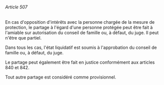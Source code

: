###### Article 507

En cas d'opposition d'intérêts avec la personne chargée de la mesure de protection, le partage à l'égard d'une personne protégée peut être fait à l'amiable sur autorisation du conseil de famille ou, à défaut, du juge. Il peut n'être que partiel.

Dans tous les cas, l'état liquidatif est soumis à l'approbation du conseil de famille ou, à défaut, du juge.

Le partage peut également être fait en justice conformément aux articles 840 et 842.

Tout autre partage est considéré comme provisionnel.

